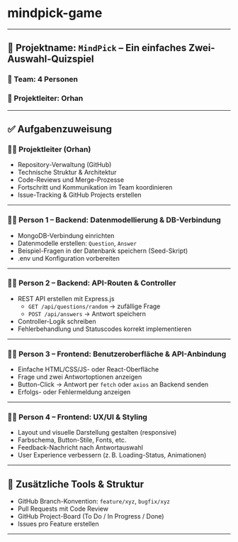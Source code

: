 # mindpick-game

---

## 📌 **Projektname:** `MindPick` – Ein einfaches Zwei-Auswahl-Quizspiel  
### 👥 Team: 4 Personen  
### 🧠 Projektleiter: Orhan

---

## ✅ **Aufgabenzuweisung**

### 🧑‍💼 **Projektleiter (Orhan)**  
- Repository-Verwaltung (GitHub)  
- Technische Struktur & Architektur  
- Code-Reviews und Merge-Prozesse  
- Fortschritt und Kommunikation im Team koordinieren  
- Issue-Tracking & GitHub Projects erstellen

---

### 👨‍💻 **Person 1 – Backend: Datenmodellierung & DB-Verbindung**
- MongoDB-Verbindung einrichten  
- Datenmodelle erstellen: `Question`, `Answer`  
- Beispiel-Fragen in der Datenbank speichern (Seed-Skript)  
- .env und Konfiguration vorbereiten

---

### 👩‍💻 **Person 2 – Backend: API-Routen & Controller**
- REST API erstellen mit Express.js  
  - `GET /api/questions/random` → zufällige Frage  
  - `POST /api/answers` → Antwort speichern  
- Controller-Logik schreiben  
- Fehlerbehandlung und Statuscodes korrekt implementieren

---

### 👨‍🎨 **Person 3 – Frontend: Benutzeroberfläche & API-Anbindung**
- Einfache HTML/CSS/JS- oder React-Oberfläche  
- Frage und zwei Antwortoptionen anzeigen  
- Button-Click → Antwort per `fetch` oder `axios` an Backend senden  
- Erfolgs- oder Fehlermeldung anzeigen

---

### 👩‍🎨 **Person 4 – Frontend: UX/UI & Styling**
- Layout und visuelle Darstellung gestalten (responsive)  
- Farbschema, Button-Stile, Fonts, etc.  
- Feedback-Nachricht nach Antwortauswahl  
- User Experience verbessern (z. B. Loading-Status, Animationen)

---

## 🔧 **Zusätzliche Tools & Struktur**
- GitHub Branch-Konvention: `feature/xyz`, `bugfix/xyz`  
- Pull Requests mit Code Review  
- GitHub Project-Board (To Do / In Progress / Done)  
- Issues pro Feature erstellen  

---
